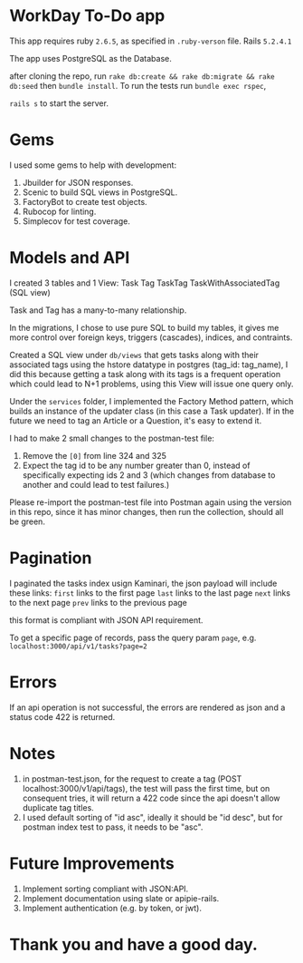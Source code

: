 # WorkDay To-Do app

This app requires ruby `2.6.5`, as specified in `.ruby-verson` file. Rails `5.2.4.1`

The app uses PostgreSQL as the Database.

after cloning the repo, run `rake db:create && rake db:migrate && rake db:seed`  then `bundle install`.
To run the tests run `bundle exec rspec`,

`rails s` to start the server.

# Gems

I used some gems to help with development:

1. Jbuilder for JSON responses.
2. Scenic to build SQL views in PostgreSQL.
3. FactoryBot to create test objects.
4. Rubocop for linting.
5. Simplecov for test coverage.

# Models and API

I created 3 tables and 1 View:
Task
Tag
TaskTag
TaskWithAssociatedTag (SQL view)

Task and Tag has a many-to-many relationship.

In the migrations, I chose to use pure SQL to build my tables, it gives me more control over foreign keys, triggers (cascades), indices, and contraints.

Created a SQL view under `db/views` that gets tasks along with their associated tags using the hstore datatype in postgres (tag_id: tag_name), I did this because getting a task along with its tags is a frequent operation which could lead to N+1 problems, using this View will issue one query only.

Under the `services` folder, I implemented the Factory Method pattern, which builds an instance of the updater class (in this case a Task updater). If in the future we need to tag an Article or a Question, it's easy to extend it.

I had to make 2 small changes to the postman-test file: 
1. Remove the `[0]` from line 324 and 325
2. Expect the tag id to be any number greater than 0, instead of specifically expecting ids 2 and 3 (which changes from database to another and could lead to test failures.)

Please re-import the postman-test file into Postman again using the version in this repo, since it has minor changes, then run the collection, should all be green.


# Pagination

I paginated the tasks index usign Kaminari, the json payload will include these links:
`first` links to the first page
`last` links to the last page
`next` links to the next page
`prev` links to the previous page

this format is compliant with JSON API requirement.

To get a specific page of records, pass the query param `page`, e.g. `localhost:3000/api/v1/tasks?page=2`

# Errors

If an api operation is not successful, the errors are rendered as json and a status code 422 is returned.

# Notes

1. in postman-test.json, for the request to create a tag (POST localhost:3000/v1/api/tags), the test will pass the first time, but on consequent tries, it will return a 422 code since the api doesn't allow duplicate tag titles.
2. I used default sorting of "id asc", ideally it should be "id desc", but for postman index test to pass, it needs to be "asc".

# Future Improvements

1. Implement sorting compliant with JSON:API.
2. Implement documentation using slate or apipie-rails.
3. Implement authentication (e.g. by token, or jwt).

# Thank you and have a good day.
